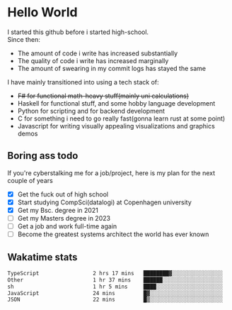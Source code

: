 # Hello World

I started this github before i started high-school.  
Since then:
- The amount of code i write has increased substantially
- The quality of code i write has increased marginally
- The amount of swearing in my commit logs has stayed the same

I have mainly transitioned into using a tech stack of:
- ~~F# for functional math-heavy stuff(mainly uni calculations)~~
- Haskell for functional stuff, and some hobby language development
- Python for scripting and for backend development
- C for something i need to go really fast(gonna learn rust at some point)
- Javascript for writing visually appealing visualizations and graphics demos

## Boring ass todo
If you're cyberstalking me for a job/project, here is my plan for the next couple of years
- [x] Get the fuck out of high school
- [x] Start studying CompSci(datalogi) at Copenhagen university
- [x] Get my Bsc. degree in 2021
- [ ] Get my Masters degree in 2023
- [ ] Get a job and work full-time again
- [ ] Become the greatest systems architect the world has ever known

## Wakatime stats
<!--START_SECTION:waka-->

```txt
TypeScript                 2 hrs 17 mins   ████████▓░░░░░░░░░░░░░░░░   34.62 %
Other                      1 hr 37 mins    ██████░░░░░░░░░░░░░░░░░░░   24.59 %
sh                         1 hr 5 mins     ████░░░░░░░░░░░░░░░░░░░░░   16.55 %
JavaScript                 24 mins         █▓░░░░░░░░░░░░░░░░░░░░░░░   06.11 %
JSON                       22 mins         █▒░░░░░░░░░░░░░░░░░░░░░░░   05.76 %
```

<!--END_SECTION:waka-->
